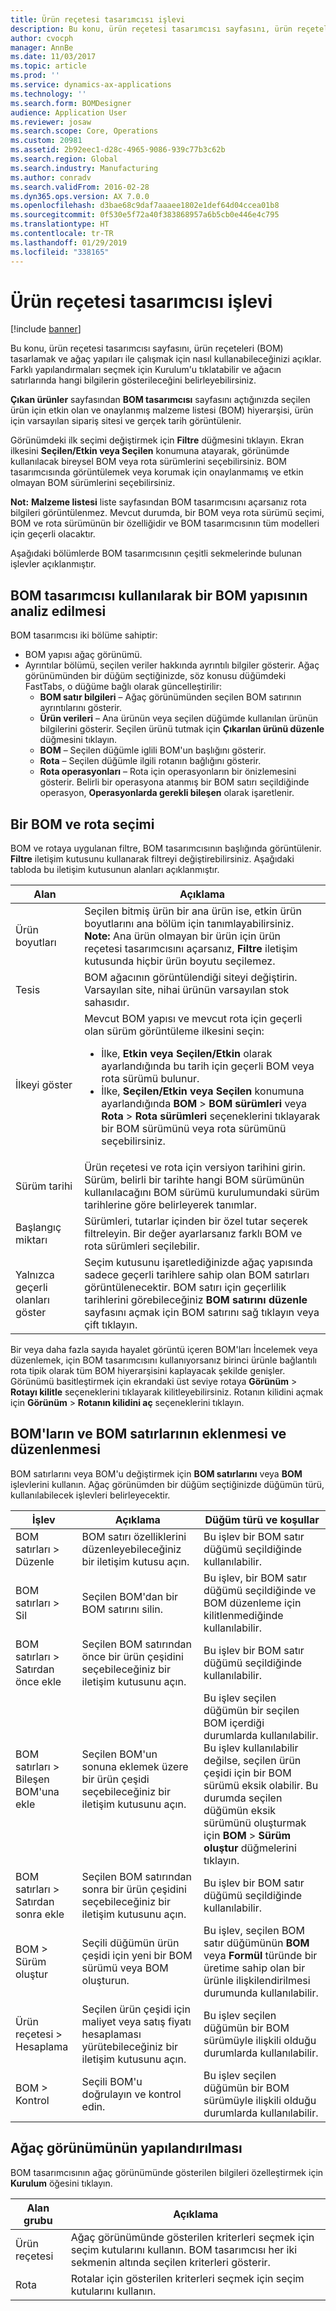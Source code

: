 ```yaml
---
title: Ürün reçetesi tasarımcısı işlevi
description: Bu konu, ürün reçetesi tasarımcısı sayfasını, ürün reçeteleri (BOM) tasarlamak ve ağaç yapıları ile çalışmak için nasıl kullanabileceğinizi açıklar.
author: cvocph
manager: AnnBe
ms.date: 11/03/2017
ms.topic: article
ms.prod: ''
ms.service: dynamics-ax-applications
ms.technology: ''
ms.search.form: BOMDesigner
audience: Application User
ms.reviewer: josaw
ms.search.scope: Core, Operations
ms.custom: 20981
ms.assetid: 2b92eec1-d28c-4965-9086-939c77b3c62b
ms.search.region: Global
ms.search.industry: Manufacturing
ms.author: conradv
ms.search.validFrom: 2016-02-28
ms.dyn365.ops.version: AX 7.0.0
ms.openlocfilehash: d3bae68c9daf7aaaee1802e1def64d04ccea01b8
ms.sourcegitcommit: 0f530e5f72a40f383868957a6b5cb0e446e4c795
ms.translationtype: HT
ms.contentlocale: tr-TR
ms.lasthandoff: 01/29/2019
ms.locfileid: "338165"
---
```

# <a name="bom-designer-functionality"></a>Ürün reçetesi tasarımcısı işlevi

[!include [banner](../includes/banner.md)]

Bu konu, ürün reçetesi tasarımcısı sayfasını, ürün reçeteleri (BOM) tasarlamak ve ağaç yapıları ile çalışmak için nasıl kullanabileceğinizi açıklar. Farklı yapılandırmaları seçmek için Kurulum'u tıklatabilir ve ağacın satırlarında hangi bilgilerin gösterileceğini belirleyebilirsiniz.

**Çıkan ürünler** sayfasından **BOM tasarımcısı** sayfasını açtığınızda seçilen ürün için etkin olan ve onaylanmış malzeme listesi (BOM) hiyerarşisi, ürün için varsayılan sipariş sitesi ve gerçek tarih görüntülenir.  

Görünümdeki ilk seçimi değiştirmek için **Filtre** düğmesini tıklayın. Ekran ilkesini **Seçilen/Etkin veya Seçilen** konumuna atayarak, görünümde kullanılacak bireysel BOM veya rota sürümlerini seçebilirsiniz. BOM tasarımcısında görüntülemek veya korumak için onaylanmamış ve etkin olmayan BOM sürümlerini seçebilirsiniz.  

**Not:** **Malzeme listesi** liste sayfasından BOM tasarımcısını açarsanız rota bilgileri görüntülenmez. Mevcut durumda, bir BOM veya rota sürümü seçimi, BOM ve rota sürümünün bir özelliğidir ve BOM tasarımcısının tüm modelleri için geçerli olacaktır.  

Aşağıdaki bölümlerde BOM tasarımcısının çeşitli sekmelerinde bulunan işlevler açıklanmıştır.

## <a name="analyzing-a-bom-structure-by-using-the-bom-designer"></a>BOM tasarımcısı kullanılarak bir BOM yapısının analiz edilmesi
BOM tasarımcısı iki bölüme sahiptir:

-   BOM yapısı ağaç görünümü.
-   Ayrıntılar bölümü, seçilen veriler hakkında ayrıntılı bilgiler gösterir. Ağaç görünümünden bir düğüm seçtiğinizde, söz konusu düğümdeki FastTabs, o düğüme bağlı olarak güncelleştirilir:
    -   **BOM satır bilgileri** – Ağaç görünümünden seçilen BOM satırının ayrıntılarını gösterir.
    -   **Ürün verileri** – Ana ürünün veya seçilen düğümde kullanılan ürünün bilgilerini gösterir. Seçilen ürünü tutmak için **Çıkarılan ürünü düzenle** düğmesini tıklayın.
    -   **BOM** – Seçilen düğümle iglili BOM'un başlığını gösterir.
    -   **Rota** – Seçilen düğümle ilgili rotanın bağlığını gösterir.
    -   **Rota operasyonları** – Rota için operasyonların bir önizlemesini gösterir. Belirli bir operasyona atanmış bir BOM satırı seçildiğinde operasyon, **Operasyonlarda gerekli bileşen** olarak işaretlenir.

## <a name="selecting-a-bom-and-route"></a>Bir BOM ve rota seçimi
BOM ve rotaya uygulanan filtre, BOM tasarımcısının başlığında görüntülenir. **Filtre** iletişim kutusunu kullanarak filtreyi değiştirebilirsiniz. Aşağıdaki tabloda bu iletişim kutusunun alanları açıklanmıştır.

<table>
<thead>
<tr class="header">
<th>Alan</th>
<th>Açıklama</th>
</tr>
</thead>
<tbody>
<tr class="odd">
<td>Ürün boyutları</td>
<td>Seçilen bitmiş ürün bir ana ürün ise, etkin ürün boyutlarını ana bölüm için tanımlayabilirsiniz. <strong>Note:</strong> Ana ürün olmayan bir ürün için ürün reçetesi tasarımcısını açarsanız, <strong>Filtre</strong> iletişim kutusunda hiçbir ürün boyutu seçilemez.</td>
</tr>
<tr class="even">
<td>Tesis</td>
<td>BOM ağacının görüntülendiği siteyi değiştirin. Varsayılan site, nihai ürünün varsayılan stok sahasıdır.</td>
</tr>
<tr class="odd">
<td>İlkeyi göster</td>
<td>Mevcut BOM yapısı ve mevcut rota için geçerli olan sürüm görüntüleme ilkesini seçin:
<ul>
<li>İlke, <strong>Etkin veya Seçilen/Etkin</strong> olarak ayarlandığında bu tarih için geçerli BOM veya rota sürümü bulunur.</li>
<li>İlke, <strong>Seçilen/Etkin veya Seçilen</strong> konumuna ayarlandığında <strong>BOM</strong> &gt; <strong>BOM sürümleri</strong> veya <strong>Rota</strong> &gt; <strong>Rota sürümleri</strong> seçeneklerini tıklayarak bir BOM sürümünü veya rota sürümünü seçebilirsiniz.</li>
</ul></td>
</tr>
<tr class="even">
<td>Sürüm tarihi</td>
<td>Ürün reçetesi ve rota için versiyon tarihini girin. Sürüm, belirli bir tarihte hangi BOM sürümünün kullanılacağını BOM sürümü kurulumundaki sürüm tarihlerine göre belirleyerek tanımlar.</td>
</tr>
<tr class="odd">
<td>Başlangıç miktarı</td>
<td>Sürümleri, tutarlar içinden bir özel tutar seçerek filtreleyin. Bir değer ayarlarsanız farklı BOM ve rota sürümleri seçilebilir.</td>
</tr>
<tr class="even">
<td>Yalnızca geçerli olanları göster</td>
<td>Seçim kutusunu işaretlediğinizde ağaç yapısında sadece geçerli tarihlere sahip olan BOM satırları görüntülenecektir. BOM satırı için geçerlilik tarihlerini görebileceğiniz <strong>BOM satırını düzenle</strong> sayfasını açmak için BOM satırını sağ tıklayın veya çift tıklayın.</td>
</tr>
</tbody>
</table>

Bir veya daha fazla sayıda hayalet görüntü içeren BOM'ları İncelemek veya düzenlemek, için BOM tasarımcısını kullanıyorsanız birinci ürünle bağlantılı rota tipik olarak tüm BOM hiyerarşisini kaplayacak şekilde genişler. Görünümü basitleştirmek için ekrandaki üst seviye rotaya **Görünüm** &gt; **Rotayı kilitle** seçeneklerini tıklayarak kilitleyebilirsiniz. Rotanın kilidini açmak için **Görünüm** &gt; **Rotanın kilidini aç** seçeneklerini tıklayın.

## <a name="adding-and-editing-boms-and-bom-lines"></a>BOM'ların ve BOM satırlarının eklenmesi ve düzenlenmesi
BOM satırlarını veya BOM'u değiştirmek için **BOM satırlarını** veya **BOM** işlevlerini kullanın. Ağaç görünümden bir düğüm seçtiğinizde düğümün türü, kullanılabilecek işlevleri belirleyecektir.

| İşlev                            | Açıklama                                                                                               | Düğüm türü ve koşullar                                                                                                                                                                                                                                                                       |
|-------------------------------------|-----------------------------------------------------------------------------------------------------------|------------------------------------------------------------------------------------------------------------------------------------------------------------------------------------------------------------------------------------------------------------------------------------------------|
| BOM satırları &gt; Düzenle                 | BOM satırı özelliklerini düzenleyebileceğiniz bir iletişim kutusu açın.                                             | Bu işlev bir BOM satır düğümü seçildiğinde kullanılabilir.                                                                                                                                                                                                                                   |
| BOM satırları &gt; Sil               | Seçilen BOM'dan bir BOM satırını silin.                                                                  | Bu işlev, bir BOM satır düğümü seçildiğinde ve BOM düzenleme için kilitlenmediğinde kullanılabilir.                                                                                                                                                                                             |
| BOM satırları &gt; Satırdan önce ekle      | Seçilen BOM satırından önce bir ürün çeşidini seçebileceğiniz bir iletişim kutusunu açın.         | Bu işlev bir BOM satır düğümü seçildiğinde kullanılabilir.                                                                                                                                                                                                                                   |
| BOM satırları &gt; Bileşen BOM'una ekle | Seçilen BOM'un sonuna eklemek üzere bir ürün çeşidi seçebileceğiniz bir iletişim kutusunu açın.       | Bu işlev seçilen düğümün bir seçilen BOM içerdiği durumlarda kullanılabilir. Bu işlev kullanılabilir değilse, seçilen ürün çeşidi için bir BOM sürümü eksik olabilir. Bu durumda seçilen düğümün eksik sürümünü oluşturmak için **BOM** &gt; **Sürüm oluştur** düğmelerini tıklayın. |
| BOM satırları &gt; Satırdan sonra ekle       | Seçilen BOM satırından sonra bir ürün çeşidini seçebileceğiniz bir iletişim kutusunu açın.          | Bu işlev bir BOM satır düğümü seçildiğinde kullanılabilir.                                                                                                                                                                                                                                   |
| BOM &gt; Sürüm oluştur             | Seçili düğümün ürün çeşidi için yeni bir BOM sürümü veya BOM oluşturun.                             | Bu işlev, seçilen BOM satır düğümünün **BOM** veya **Formül** türünde bir üretime sahip olan bir ürünle ilişkilendirilmesi durumunda kullanılabilir.                                                                                                                                                  |
| Ürün reçetesi &gt; Hesaplama                | Seçilen ürün çeşidi için maliyet veya satış fiyatı hesaplaması yürütebileceğiniz bir iletişim kutusunu açın. | Bu işlev seçilen düğümün bir BOM sürümüyle ilişkili olduğu durumlarda kullanılabilir.                                                                                                                                                                                                         |
| BOM &gt; Kontrol                      | Seçili BOM'u doğrulayın ve kontrol edin.                                                                      | Bu işlev seçilen düğümün bir BOM sürümüyle ilişkili olduğu durumlarda kullanılabilir.                                                                                                                                                                                                         |

## <a name="configuring-the-tree-view"></a>Ağaç görünümünün yapılandırılması
BOM tasarımcısının ağaç görünümünde gösterilen bilgileri özelleştirmek için **Kurulum** öğesini tıklayın.

| Alan grubu | Açıklama                                                                                                                                                  |
|-------------|--------------------------------------------------------------------------------------------------------------------------------------------------------------|
| Ürün reçetesi         | Ağaç görünümünde gösterilen kriterleri seçmek için seçim kutularını kullanın. BOM tasarımcısı her iki sekmenin altında seçilen kriterleri gösterir. |
| Rota       | Rotalar için gösterilen kriterleri seçmek için seçim kutularını kullanın.                                                                                    |





